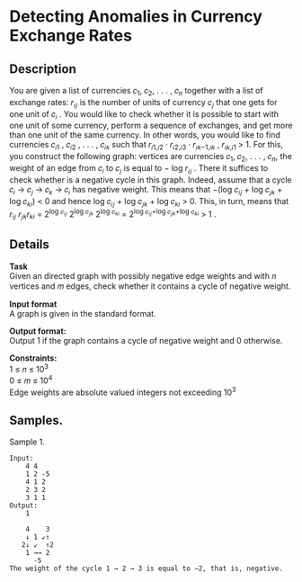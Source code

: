 #  Detecting Anomalies in Currency Exchange Rates

## Description 
You are given a list of currencies 𝑐<sub>1</sub>, 𝑐<sub>2</sub>, . . . , 𝑐<sub>*n*</sub> together with a list of exchange rates: 𝑟<sub>𝑖𝑗</sub> is the number of units of currency 𝑐<sub>𝑗</sub> that one gets for one unit of 𝑐<sub>𝑖</sub> . You would like to check whether it is possible to start with one unit of some currency, perform a sequence of exchanges, and get more than one unit of the same currency. In other words, you would like to find currencies 𝑐<sub>𝑖1</sub> , 𝑐<sub>𝑖2</sub> , . . . , 𝑐<sub>𝑖𝑘</sub> such that 𝑟<sub>𝑖1,𝑖2</sub> · 𝑟<sub>𝑖2,𝑖3</sub> · 𝑟<sub>𝑖𝑘−1,𝑖𝑘</sub> , 𝑟<sub>𝑖𝑘,𝑖1</sub> > 1. For this, you construct the following graph: vertices are currencies 𝑐<sub>1</sub>, 𝑐<sub>2</sub>, . . . , 𝑐<sub>*n*</sub>, the weight of an edge from 𝑐<sub>𝑖</sub> to 𝑐<sub>𝑗</sub> is equal to − log 𝑟<sub>𝑖𝑗</sub> . There it suffices to check whether is a negative cycle in this graph. Indeed, assume that a cycle 𝑐<sub>𝑖</sub> → 𝑐<sub>𝑗</sub> → 𝑐<sub>𝑘</sub> → 𝑐<sub>𝑖</sub> has negative weight. This means that −(log 𝑐<sub>𝑖𝑗</sub> + log 𝑐<sub>𝑗𝑘</sub> + log 𝑐<sub>𝑘𝑖</sub>) < 0 and hence log 𝑐<sub>𝑖𝑗</sub> + log 𝑐<sub>𝑗𝑘</sub> + log 𝑐<sub>𝑘𝑖</sub> > 0. This, in turn, means that 𝑟<sub>𝑖𝑗</sub> 𝑟<sub>𝑗𝑘</sub>𝑟<sub>𝑘𝑖</sub> = 2<sup>log 𝑐<sub>𝑖𝑗</sub></sup> 2<sup>log 𝑐<sub>𝑗𝑘</sub></sup> 2<sup>log 𝑐<sub>𝑘𝑖</sub></sup> = 2<sup>log 𝑐<sub>𝑖𝑗</sub>+log 𝑐<sub>𝑗𝑘</sub>+log 𝑐<sub>𝑘𝑖</sub></sup> > 1 .

## Details
**Task**<br>
Given an directed graph with possibly negative edge weights and with 𝑛 vertices and 𝑚 edges, check whether it contains a cycle of negative weight.

**Input format**<br> 
A graph is given in the standard format.

**Output format:**<br> 
Output 1 if the graph contains a cycle of negative weight and 0 otherwise.

**Constraints:**<br>
1 ≤ 𝑛 ≤ 10<sup>3</sup><br>
0 ≤ 𝑚 ≤ 10<sup>4</sup><br>
Edge weights are absolute valued integers not
exceeding 10<sup>3</sup>

## Samples.
Sample 1.

    Input:
        4 4
        1 2 -5
        4 1 2
        2 3 2
        3 1 1
    Output:
        1

        4    3
        ↓ 1 ↙↑
       2↓ ↙  ↑2
        1 →→ 2
          -5
    The weight of the cycle 1 → 2 → 3 is equal to −2, that is, negative.